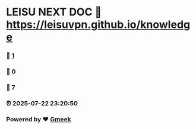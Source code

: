 # LEISU NEXT DOC :link: https://leisuvpn.github.io/knowledge 
### :page_facing_up: [1](https://leisuvpn.github.io/knowledge/tag.html) 
### :speech_balloon: 0 
### :hibiscus: 7 
### :alarm_clock: 2025-07-22 23:20:50 
### Powered by :heart: [Gmeek](https://github.com/Meekdai/Gmeek)
